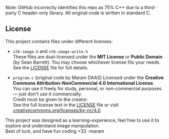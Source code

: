 Note: GitHub incorrectly identifies this repo as 75% C++ due to a third-party C header-only library. All original code is written in standard C.
## License

This project contains files under different licenses:

- `stb-image.h` and `stb-image-write.h`  
  These files are dual-licensed under the **MIT License** *or* **Public Domain**  
  (by Sean Barrett). You may choose whichever license fits your needs.  
  See the [LICENSE](LICENSE) file for full details.

-  `program.c` (original code by Maram DAAS)
  Licensed under the **Creative Commons Attribution-NonCommercial 4.0 International License**.  
  You can use it freely for study, personal, or non-commercial purposes — just don't use it commercially.  
  Credit must be given to the creator.  
  See the full license text in the [LICENSE](LICENSE) file or visit  
  [creativecommons.org/licenses/by-nc/4.0](https://creativecommons.org/licenses/by-nc/4.0/)

This project was designed as a learning-experience, feel free to use it to explore and understand image manipulation.  
Best of luck, and have fun coding <33 
\-maram
